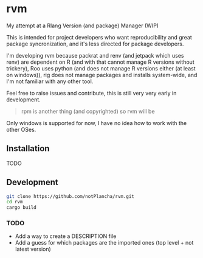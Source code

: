 # rvm
My attempt at a Rlang Version (and package) Manager (WIP)

This is intended for project developers who want reproducibility and great package syncronization, and it's less directed for package developers.

I'm developing rvm because packrat and renv (and jetpack which uses renv) are dependent on R (and with that cannot manage R versions without trickery), Roo uses python (and does not manage R versions either (at least on windows)), rig does not manage packages and installs system-wide, and I'm not familiar with any other tool.

Feel free to raise issues and contribute, this is still very very early in development.

> rpm is another thing (and copyrighted) so rvm will be

Only windows is supported for now, I have no idea how to work with the other OSes.

## Installation

TODO

## Development

```bash
git clone https://github.com/notPlancha/rvm.git
cd rvm
cargo build
```

### TODO

* Add a way to create a DESCRIPTION file
* Add a guess for which packages are the imported ones (top level + not latest version)
